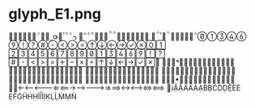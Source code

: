 # glyph_E1.png
















